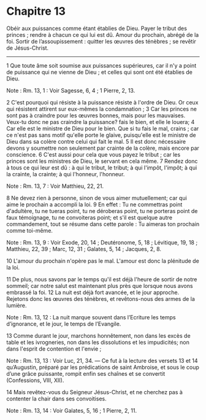 # Chapitre 13

Obéir aux puissances comme étant établies de Dieu.
Payer le tribut des princes ; rendre à chacun ce qui lui est dû.
Amour du prochain, abrégé de la foi.
Sortir de l’assoupissement : quitter les œuvres des ténèbres ; se revêtir de Jésus-Christ.

***

1 Que toute âme soit soumise aux puissances supérieures, car il n'y a point de puissance qui ne vienne de Dieu ; et celles qui sont ont été établies de Dieu.

<span class="bible-note">Note : </span> Rm. 13, 1 : Voir Sagesse, 6, 4 ; 1 Pierre, 2, 13.

2 C'est pourquoi qui résiste à la puissance résiste à l'ordre de Dieu. Or ceux qui résistent attirent sur eux-mêmes la condamnation ; 3 Car les princes ne sont pas à craindre pour les œuvres bonnes, mais pour les mauvaises. Veux-tu donc ne pas craindre la puissance? fais le bien, et elle le louera; 4 Car elle est le ministre de Dieu pour le bien. Que si tu fais le mal, crains ; car ce n'est pas sans motif qu'elle porte le glaive, puisqu'elle est le ministre de Dieu dans sa colère contre celui qui fait le mal. 5 Il est donc nécessaire devons y soumettre non seulement par crainte de la colère, mais encore par conscience. 6 C'est aussi pour cela que vous payez le tribut ; car les princes sont les ministres de Dieu, le servant en cela même. 7 Rendez donc à tous ce qui leur est dû : à qui le tribut, le tribut; à qui l'impôt, l'impôt; à qui la crainte, la crainte; à qui l'honneur, l'honneur.

<span class="bible-note">Note : </span> Rm. 13, 7 : Voir Matthieu, 22, 21.


8 Ne devez rien à personne, sinon de vous aimer mutuellement; car qui aime le prochain a accompli la loi. 9 En effet : Tu ne commettras point d'adultère, tu ne tueras point, tu ne déroberas point, tu ne porteras point de faux témoignage, tu ne convoiteras point; et s'il est quelque autre commandement, tout se résume dans cette parole : Tu aimeras ton prochain comme toi-même.

<span class="bible-note">Note : </span> Rm. 13, 9 : Voir Exode, 20, 14 ; Deutéronome, 5, 18 ; Lévitique, 19, 18 ; Matthieu, 22, 39 ; Marc, 12, 31 ; Galates, 5, 14 ; Jacques, 2, 8.

10 L'amour du prochain n'opère pas le mal. L'amour est donc la plénitude de la loi.


11 De plus, nous savons par le temps qu'il est déjà l'heure de sortir de notre sommeil; car notre salut est maintenant plus près que lorsque nous avons embrassé la foi. 12 La nuit est déjà fort avancée, et le jour approche. Rejetons donc les œuvres des ténèbres, et revêtons-nous des armes de la lumière.

<span class="bible-note">Note : </span> Rm. 13, 12 : La nuit marque souvent dans l’Ecriture les temps d’ignorance, et le jour, le temps de l’Evangile.

13 Comme durant le jour, marchons honnêtement, non dans les excès de table et les ivrogneries, non dans les dissolutions et les impudicités; non dans l'esprit de contention et l'envie ;

<span class="bible-note">Note : </span> Rm. 13, 13 : Voir Luc, 21, 34. ― Ce fut à la lecture des versets 13 et 14 qu’Augustin, préparé par les prédications de saint Ambroise, et sous le coup d’une grâce puissante, rompit enfin ses chaînes et se convertit (Confessions, VIII, XII).

14 Mais revêtez-vous du Seigneur Jésus-Christ, et ne cherchez pas à contenter la chair dans ses convoitises.

<span class="bible-note">Note : </span> Rm. 13, 14 : Voir Galates, 5, 16 ; 1 Pierre, 2, 11.

